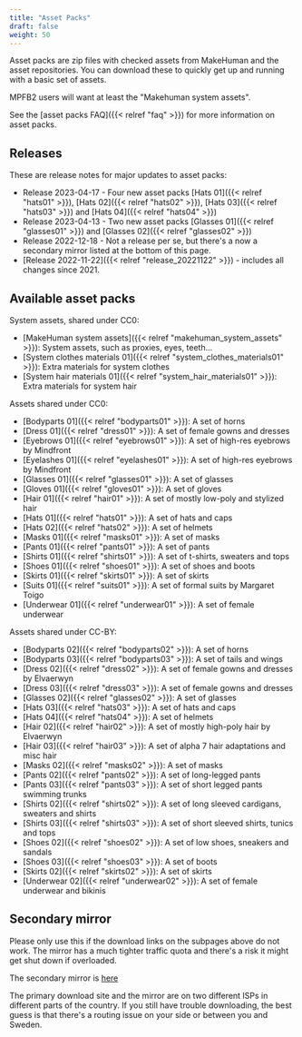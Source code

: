 ```yaml
---
title: "Asset Packs"
draft: false
weight: 50
---
```


Asset packs are zip files with checked assets from MakeHuman and the asset repositories. You can download these to quickly get up and running with a basic set of assets.

MPFB2 users will want at least the "Makehuman system assets".

See the [asset packs FAQ]({{< relref "faq" >}}) for more information on asset packs.

## Releases

These are release notes for major updates to asset packs:

* Release 2023-04-17 - Four new asset packs [Hats 01]({{< relref "hats01" >}}), [Hats 02]({{< relref "hats02" >}}), [Hats 03]({{< relref "hats03" >}}) and [Hats 04]({{< relref "hats04" >}})
* Release 2023-04-13 - Two new asset packs [Glasses 01]({{< relref "glasses01" >}}) and [Glasses 02]({{< relref "glasses02" >}})
* Release 2022-12-18 - Not a release per se, but there's a now a secondary mirror listed at the bottom of this page.
* [Release 2022-11-22]({{< relref "release_20221122" >}}) - includes all changes since 2021.

## Available asset packs

System assets, shared under CC0:

* [MakeHuman system assets]({{< relref "makehuman_system_assets" >}}): System assets, such as proxies, eyes, teeth...
* [System clothes materials 01]({{< relref "system_clothes_materials01" >}}): Extra materials for system clothes
* [System hair materials 01]({{< relref "system_hair_materials01" >}}): Extra materials for system hair

Assets shared under CC0:

* [Bodyparts 01]({{< relref "bodyparts01" >}}): A set of horns
* [Dress 01]({{< relref "dress01" >}}): A set of female gowns and dresses
* [Eyebrows 01]({{< relref "eyebrows01" >}}): A set of high-res eyebrows by Mindfront
* [Eyelashes 01]({{< relref "eyelashes01" >}}): A set of high-res eyebrows by Mindfront
* [Glasses 01]({{< relref "glasses01" >}}): A set of glasses
* [Gloves 01]({{< relref "gloves01" >}}): A set of gloves
* [Hair 01]({{< relref "hair01" >}}): A set of mostly low-poly and stylized hair
* [Hats 01]({{< relref "hats01" >}}): A set of hats and caps
* [Hats 02]({{< relref "hats02" >}}): A set of helmets
* [Masks 01]({{< relref "masks01" >}}): A set of masks
* [Pants 01]({{< relref "pants01" >}}): A set of pants
* [Shirts 01]({{< relref "shirts01" >}}): A set of t-shirts, sweaters and tops
* [Shoes 01]({{< relref "shoes01" >}}): A set of shoes and boots
* [Skirts 01]({{< relref "skirts01" >}}): A set of skirts
* [Suits 01]({{< relref "suits01" >}}): A set of formal suits by Margaret Toigo
* [Underwear 01]({{< relref "underwear01" >}}): A set of female underwear

Assets shared under CC-BY:

* [Bodyparts 02]({{< relref "bodyparts02" >}}): A set of horns
* [Bodyparts 03]({{< relref "bodyparts03" >}}): A set of tails and wings
* [Dress 02]({{< relref "dress02" >}}): A set of female gowns and dresses by Elvaerwyn
* [Dress 03]({{< relref "dress03" >}}): A set of female gowns and dresses
* [Glasses 02]({{< relref "glasses02" >}}): A set of glasses
* [Hats 03]({{< relref "hats03" >}}): A set of hats and caps
* [Hats 04]({{< relref "hats04" >}}): A set of helmets
* [Hair 02]({{< relref "hair02" >}}): A set of mostly high-poly hair by Elvaerwyn
* [Hair 03]({{< relref "hair03" >}}): A set of alpha 7 hair adaptations and misc hair
* [Masks 02]({{< relref "masks02" >}}): A set of masks
* [Pants 02]({{< relref "pants02" >}}): A set of long-legged pants
* [Pants 03]({{< relref "pants03" >}}): A set of short legged pants swimming trunks
* [Shirts 02]({{< relref "shirts02" >}}): A set of long sleeved cardigans, sweaters and shirts
* [Shirts 03]({{< relref "shirts03" >}}): A set of short sleeved shirts, tunics and tops
* [Shoes 02]({{< relref "shoes02" >}}): A set of low shoes, sneakers and sandals
* [Shoes 03]({{< relref "shoes03" >}}): A set of boots
* [Skirts 02]({{< relref "skirts02" >}}): A set of skirts
* [Underwear 02]({{< relref "underwear02" >}}): A set of female underwear and bikinis

## Secondary mirror

Please only use this if the download links on the subpages above do not work. The mirror has a much tighter traffic quota and there's a risk it might
get shut down if overloaded. 

The secondary mirror is [here](http://files2.makehumancommunity.org)

The primary download site and the mirror are on two different ISPs in different parts of the country. If you still have trouble downloading, the best 
guess is that there's a routing issue on your side or between you and Sweden.

